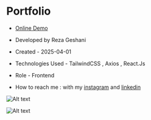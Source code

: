 # Portfolio

- [Online Demo](https://portfolio-beryl-nu-44.vercel.app/)

- Developed by Reza Geshani

- Created - 2025-04-01

- Technologies Used - TailwindCSS , Axios , React.Js

- Role - Frontend

- How to reach me : with my [instagram](https://www.instagram.com/rezageshani_web) and [linkedin](http://www.linkedin.com/in/reza-geshani-web)


![Alt text](https://github.com/user-attachments/assets/df829749-76c7-4279-89e7-fa275a3f1545)

![Alt text](https://github.com/user-attachments/assets/9fd0ee40-aa74-4462-b8bc-3429cf0cdc8f)
